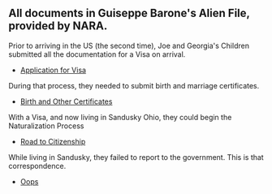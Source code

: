 ## All documents in Guiseppe Barone's Alien File, provided by NARA.

Prior to arriving in the US (the second time), Joe and Georgia's Children submitted all the documentation for a Visa on arrival.
- [Application for Visa](application_for_visa.md)

During that process, they needed to submit birth and marriage certificates.
- [Birth and Other Certificates](certificates.md)
  
With a Visa, and now living in Sandusky Ohio, they could begin the Naturalization Process
- [Road to Citizenship](road_to_citizenship.md)

While living in Sandusky, they failed to report to the government.  This is that correspondence.
- [Oops](failure_to_report.md)
